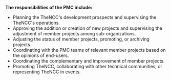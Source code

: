 **The responsibilities of the PMC include:**

- Planning the TheNCC's development prospects and supervising the TheNCC's operations.
- Approving the addition or creation of new projects and supervising the adjustment of member projects among sub-organizations.
- Adjusting the status of member projects, promoting, or archiving projects.
- Coordinating with the PMC teams of relevant member projects based on the opinions of end-users.
- Coordinating the complementary and improvement of member projects.
- Promoting TheNCC, collaborating with other technical communities, or representing TheNCC in events.